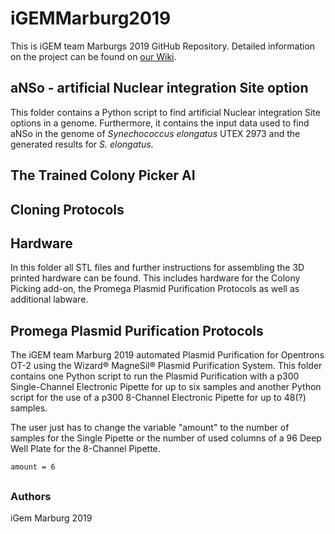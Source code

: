 # iGEMMarburg2019

This is iGEM team Marburgs 2019 GitHub Repository.
Detailed information on the project can be found on [our Wiki](https://2019.igem.org/Team:Marburg).


## aNSo - artificial Nuclear integration Site option
This folder contains a Python script to find artificial Nuclear integration Site options in a genome. Furthermore, it contains the input data used to find aNSo in the genome of *Synechococcus elongatus* UTEX 2973 and the generated results for *S. elongatus*.


## The Trained Colony Picker AI



## Cloning Protocols



## Hardware
In this folder all STL files and further instructions for assembling the 3D printed hardware can be found. This includes hardware for the Colony Picking add-on, the Promega Plasmid Purification Protocols as well as additional labware.


## Promega Plasmid Purification Protocols
The iGEM team Marburg 2019 automated Plasmid Purification for Opentrons OT-2 using the Wizard® MagneSil® Plasmid Purification System. This folder contains one Python script to run the Plasmid Purification with a p300 Single-Channel Electronic Pipette for up to six samples and another Python script for the use of a p300 8-Channel Electronic Pipette for up to 48(?) samples.

The user just has to change the variable "amount" to the number of samples for the Single Pipette or the number of used columns of a 96 Deep Well Plate for the 8-Channel Pipette.

```
amount = 6
```




##









### Authors
iGem Marburg 2019
